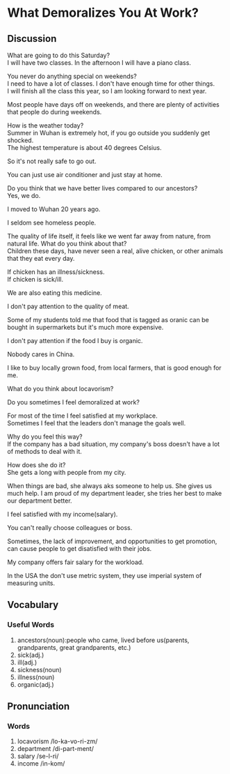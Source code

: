 # What Demoralizes You At Work?
## Discussion
What are going to do this Saturday?  
I will have two classes. In the afternoon I will have a piano class.   

You never do anything special on weekends?  
I need to have a lot of classes. I don't have enough time for other things.  
I will finish all the class this year, so I am looking forward to next year.  

Most people have days off on weekends, and there are plenty of activities that people do during weekends.  

How is the weather today?  
Summer in Wuhan is extremely hot, if you go outside you suddenly get shocked.  
The highest temperature is about 40 degrees Celsius.  

So it's not really safe to go out.  

You can just use air conditioner and just stay at home.  

Do you think that we have better lives compared to our ancestors?  
Yes, we do.  

I moved to Wuhan 20 years ago.  

I seldom see homeless people.  

The quality of life itself, it feels like we went far away from nature, from natural life. What do you think about that?   
Children these days, have never seen a real, alive chicken, or other animals that they eat every day.  

If chicken has an illness/sickness.  
If chicken is sick/ill.  

We are also eating this medicine.  

I don't pay attention to the quality of meat.  

Some of my students told me that food that is tagged as oranic can be bought in supermarkets but it's much more expensive.  

I don't pay attention if the food I buy is organic.  

Nobody cares in China.  

I like to buy locally grown food, from local farmers, that is good enough for me.  

What do you think about locavorism?  

Do you sometimes I feel demoralized at work?  

For most of the time I feel satisfied at my workplace.  
Sometimes I feel that the leaders don't manage the goals well.  

Why do you feel this way?  
If the company has a bad situation, my company's boss doesn't have a lot of methods to deal with it.  

How does she do it?  
She gets a long with people from my city.  

When things are bad, she always aks someone to help us. She gives us much help. I am proud of my department leader, she tries her best to make our department better.   

I feel satisfied with my income(salary).  

You can't really choose colleagues or boss.  

Sometimes, the lack of improvement, and opportunities to get promotion, can cause people to get disatisfied with their jobs.  

My company offers fair salary for the workload.  

In the USA the don't use metric system, they use imperial system of measuring units.  

## Vocabulary
### Useful Words
1. ancestors(noun):people who came, lived before us(parents, grandparents, great grandparents, etc.)
1. sick(adj.)
1. ill(adj.)
1. sickness(noun)
1. illness(noun)
1. organic(adj.)

## Pronunciation
### Words
1. locavorism /lo-ka-vo-ri-zm/
1. department /di-part-ment/
1. salary /se-l-ri/
1. income /in-kom/
